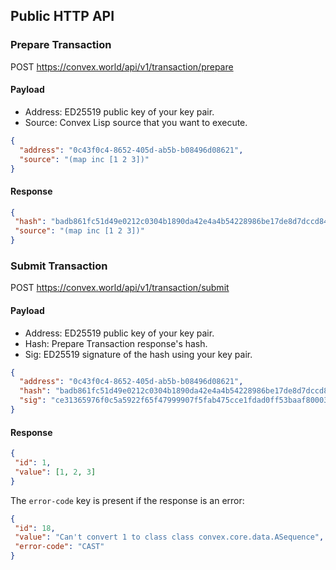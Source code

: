 ## Public HTTP API

### Prepare Transaction 

POST https://convex.world/api/v1/transaction/prepare

#### Payload
- Address: ED25519 public key of your key pair.
- Source: Convex Lisp source that you want to execute.

```json
{
  "address": "0c43f0c4-8652-405d-ab5b-b08496d08621",
  "source": "(map inc [1 2 3])"
}
```


#### Response
 ```json
{
  "hash": "badb861fc51d49e0212c0304b1890da42e4a4b54228986be17de8d7dccd845e2",
  "source": "(map inc [1 2 3])"
}
```

### Submit Transaction

POST https://convex.world/api/v1/transaction/submit

#### Payload
- Address: ED25519 public key of your key pair.
- Hash: Prepare Transaction response's hash.
- Sig: ED25519 signature of the hash using your key pair.

```json
{
  "address": "0c43f0c4-8652-405d-ab5b-b08496d08621",
  "hash": "badb861fc51d49e0212c0304b1890da42e4a4b54228986be17de8d7dccd845e2",
  "sig": "ce31365976f0c5a5922f65f47999907f5fab475cce1fdad0ff53baaf800036a4ed1783b6dbb98b14a25e1bfffd140749223f6914b86533e6fa9811de0733cc0b"
}
```

#### Response

 ```json
{
  "id": 1,
  "value": [1, 2, 3]
}
```

The `error-code` key is present if the response is an error:

 ```json
{
  "id": 18,
  "value": "Can't convert 1 to class class convex.core.data.ASequence",
  "error-code": "CAST"
}
```